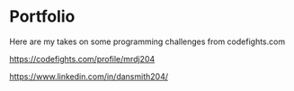 # Portfolio

Here are my takes on some programming challenges from codefights.com

https://codefights.com/profile/mrdj204

https://www.linkedin.com/in/dansmith204/
